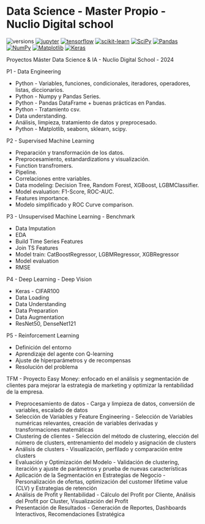 # Data Science - Master Propio - Nuclio Digital school
![versions](https://img.shields.io/pypi/pyversions/pybadges.svg)
[![jupyter](https://img.shields.io/badge/Jupyter-Lab-F37626.svg?style=flat&logo=Jupyter)](https://jupyterlab.readthedocs.io/en/stable)
[![tensorflow](https://img.shields.io/badge/TensorFlow-1.12-FF6F00.svg?style=flat&logo=tensorflow)](https://www.tensorflow.org)
[![scikit-learn](https://img.shields.io/badge/scikit--learn-%23F7931E.svg?style=for-the-badge&logo=scikit-learn&logoColor=white)](https://scikit-learn.org/stable/)
[![SciPy](https://img.shields.io/badge/SciPy-%230C55A5.svg?style=for-the-badge&logo=scipy&logoColor=%white)](https://docs.scipy.org/doc/scipy/)
[![Pandas](https://img.shields.io/badge/pandas-%23150458.svg?style=for-the-badge&logo=pandas&logoColor=white)](https://pandas.pydata.org/docs/)
[![NumPy](https://img.shields.io/badge/numpy-%23013243.svg?style=for-the-badge&logo=numpy&logoColor=white)](https://numpy.org/doc/#)
[![Matplotlib](https://img.shields.io/badge/Matplotlib-%23ffffff.svg?style=for-the-badge&logo=Matplotlib&logoColor=black)](https://matplotlib.org/stable/)
[![Keras](https://img.shields.io/badge/Keras-%23D00000.svg?style=for-the-badge&logo=Keras&logoColor=white)](https://keras.io/)


Proyectos Máster Data Science & IA - Nuclio Digital School - 2024

P1 - Data Engineering
* Python - Variables, funciones, condicionales, iteradores, operadores, listas, diccionarios.
* Python - Numpy y Pandas Series.
* Python - Pandas DataFrame + buenas prácticas en Pandas.
* Python - Tratamiento csv.
* Data understanding.
* Análisis, limpieza, tratamiento de datos y preprocesado.
* Python - Matplotlib, seaborn, sklearn, scipy.


P2 - Supervised Machine Learning 
* Preparación y transformación de los datos.
* Preprocesamiento, estandardizations y visualización.
* Function transfromers.
* Pipeline.
* Correlaciones entre variables.
* Data modeling:  Decision Tree, Random Forest, XGBoost, LGBMClassifier.
* Model evaluation: F1-Score, ROC-AUC.
* Features importance.
* Modelo simplificado y ROC Curve comparison.

P3 - Unsupervised Machine Learning - Benchmark
* Data Imputation
* EDA
* Build Time Series Features
* Join TS Features
* Model train: CatBoostRegressor, LGBMRegressor, XGBRegressor
* Model evaluation
* RMSE

P4 - Deep Learning - Deep Vision
* Keras - CIFAR100
* Data Loading
* Data Understanding
* Data Preparation
* Data Augmentation
* ResNet50, DenseNet121

P5 - Reinforcement Learning
* Definición del entorno
* Aprendizaje del agente con Q-learning
* Ajuste de hiperparámetros y de recompensas
* Resolución del problema

TFM - Proyecto Easy Money: enfocado en el análisis y segmentación de clientes para mejorar la estrategia de marketing y optimizar la rentabilidad de la empresa.
* Preprocesamiento de datos - Carga y limpieza de datos, conversión de variables, escalado de datos
* Selección de Variables y Feature Engineering - Selección de Variables numéricas relevantes, creación de variables derivadas y transformaciones matemáticas
* Clustering de clientes - Selección del método de clustering, elección del número de clusters, entrenamiento del modelo y asignación de clusters
* Análisis de clusters - Visualización, perfilado y comparación entre clusters
* Evaluación y Optimización del Modelo - Validación de clustering, iteración y ajuste de parámetros y prueba de nuevas características
* Aplicación de la Segmentación en Estrategias de Negocio - Personalización de ofertas, optimización del customer lifetime value (CLV) y Estrategias de retención
* Análisis de Profit y Rentabilidad - Cálculo del Profit por Cliente, Análisis del Profit por Cluster, Visualización del Profit
* Presentación de Resultados - Generación de Reportes, Dashboards Interactivos, Recomendaciones Estratégica
